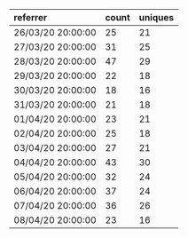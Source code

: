 | referrer          | count | uniques |
| :---------------- | :---- | :------ |
| 26/03/20 20:00:00 | 25    | 21      |
| 27/03/20 20:00:00 | 31    | 25      |
| 28/03/20 20:00:00 | 47    | 29      |
| 29/03/20 20:00:00 | 22    | 18      |
| 30/03/20 20:00:00 | 18    | 16      |
| 31/03/20 20:00:00 | 21    | 18      |
| 01/04/20 20:00:00 | 23    | 21      |
| 02/04/20 20:00:00 | 25    | 18      |
| 03/04/20 20:00:00 | 27    | 21      |
| 04/04/20 20:00:00 | 43    | 30      |
| 05/04/20 20:00:00 | 32    | 24      |
| 06/04/20 20:00:00 | 37    | 24      |
| 07/04/20 20:00:00 | 36    | 26      |
| 08/04/20 20:00:00 | 23    | 16      |